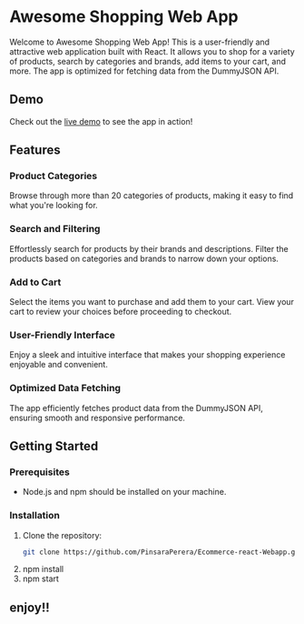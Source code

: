 # Awesome Shopping Web App

Welcome to Awesome Shopping Web App! This is a user-friendly and attractive web application built with React. It allows you to shop for a variety of products, search by categories and brands, add items to your cart, and more. The app is optimized for fetching data from the DummyJSON API.


## Demo

Check out the [live demo](https://pinsaraperera.github.io/Ecommerce-react-Webapp/) to see the app in action!

## Features

### Product Categories

Browse through more than 20 categories of products, making it easy to find what you're looking for.

### Search and Filtering

Effortlessly search for products by their brands and descriptions. Filter the products based on categories and brands to narrow down your options.

### Add to Cart

Select the items you want to purchase and add them to your cart. View your cart to review your choices before proceeding to checkout.

### User-Friendly Interface

Enjoy a sleek and intuitive interface that makes your shopping experience enjoyable and convenient.

### Optimized Data Fetching

The app efficiently fetches product data from the DummyJSON API, ensuring smooth and responsive performance.

## Getting Started

### Prerequisites

- Node.js and npm should be installed on your machine.

### Installation

1. Clone the repository:
   ```sh
   git clone https://github.com/PinsaraPerera/Ecommerce-react-Webapp.git
2. npm install
3. npm start

## enjoy!!
